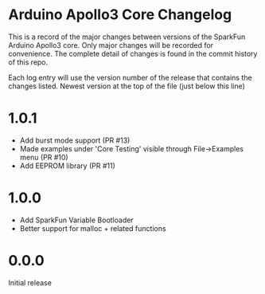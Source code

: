 Arduino Apollo3 Core Changelog
==============================

This is a record of the major changes between versions of the SparkFun Arduino Apollo3 core. Only major changes will be recorded for convenience. The complete detail of changes is found in the commit history of this repo.

Each log entry will use the version number of the release that contains the changes listed. Newest version at the top of the file (just below this line)

1.0.1
=====
- Add burst mode support (PR #13)
- Made examples under 'Core Testing' visible through File->Examples menu (PR #10)
- Add EEPROM library (PR #11)

1.0.0
=====
- Add SparkFun Variable Bootloader
- Better support for malloc + related functions


0.0.0
=====
Initial release